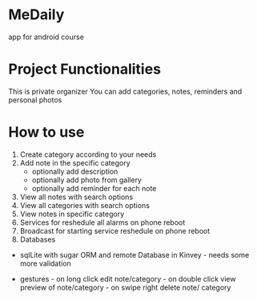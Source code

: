 # MeDaily
app for android course 

# Project Functionalities

  This is private organizer 
  You can add categories, notes, reminders and personal photos
  
# How to use 
  1. Create category according to your needs
  2. Add note in the specific category 
        - optionally add description
        - optionally add photo from gallery
        - optionally add reminder for each note
  3. View all notes with search options
  4. View all categories with search options
  5. View notes in specific category                  
  6. Services for reshedule all alarms on phone reboot
  7. Broadcast for starting service reshedule on phone reboot
  8. Databases 
  - sqlLite with sugar ORM and remote Database in Kinvey - needs some more validation
  
  - gestures - on long click edit note/category
                   - on double click view preview of note/category
                   - on swipe right delete note/ category
  
        
      
        






